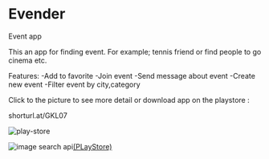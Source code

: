# Evender
Event app

This an app for finding event. For example; tennis friend or find people to go cinema etc.

Features:
-Add to favorite
-Join event
-Send message about event
-Create new event
-Filter event by city,category

Click to the picture to see more detail or download app on the playstore : 

shorturl.at/GKL07

![play-store](https://user-images.githubusercontent.com/38029055/202159755-8b940a5d-7b44-4936-aeb5-996bab3488a1.png)

![image search api](https://user-images.githubusercontent.com/38029055/202159755-8b940a5d-7b44-4936-aeb5-996bab3488a1.png)[(PLayStore)](shorturl.at/GKL07)
